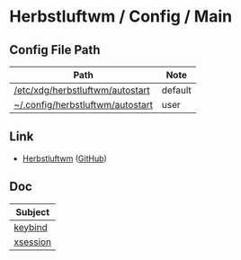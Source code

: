 
# Herbstluftwm / Config / Main


## Config File Path

| Path | Note |
| --- | --- |
| [/etc/xdg/herbstluftwm/autostart](https://github.com/herbstluftwm/herbstluftwm/blob/master/share/autostart) | default |
| [~/.config/herbstluftwm/autostart](https://github.com/samwhelp/note-about-herbstluftwm/blob/gh-pages/_demo/config/herbstluftwm-config/main/config/herbstluftwm/autostart) | user |

## Link

* [Herbstluftwm](https://herbstluftwm.org/) ([GitHub](https://github.com/herbstluftwm/herbstluftwm))


## Doc

| Subject |
| --- |
| [keybind](config/herbstluftwm/share/doc/spec-keybind.md) |
| [xsession](config/herbstluftwm/share/doc/spec-xsession.md) |
